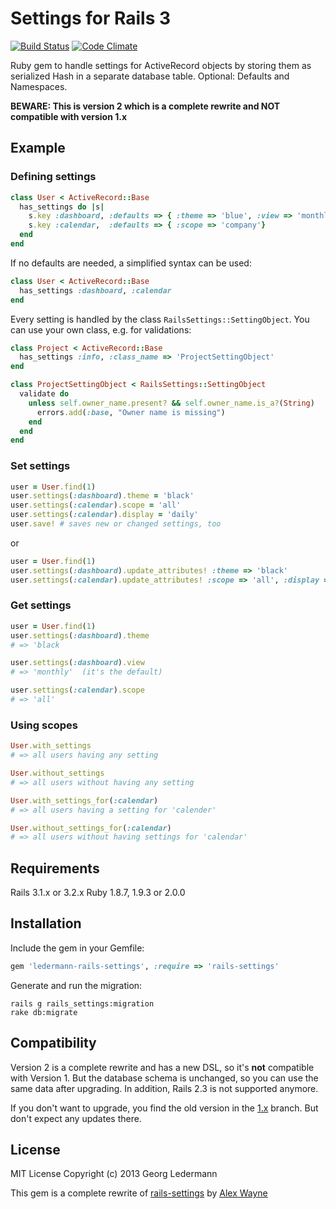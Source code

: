 # Settings for Rails 3

[![Build Status](https://travis-ci.org/ledermann/rails-settings.png?branch=master)](https://travis-ci.org/ledermann/rails-settings)
[![Code Climate](https://codeclimate.com/github/ledermann/rails-settings.png)](https://codeclimate.com/github/ledermann/rails-settings)

Ruby gem to handle settings for ActiveRecord objects by storing them as serialized Hash in a separate database table. Optional: Defaults and Namespaces.

**BEWARE: This is version 2 which is a complete rewrite and NOT compatible with version 1.x**


## Example

### Defining settings

```ruby
class User < ActiveRecord::Base
  has_settings do |s|
    s.key :dashboard, :defaults => { :theme => 'blue', :view => 'monthly', :filter => false }
    s.key :calendar,  :defaults => { :scope => 'company'}
  end
end
```

If no defaults are needed, a simplified syntax can be used:

```ruby
class User < ActiveRecord::Base
  has_settings :dashboard, :calendar
end
```

Every setting is handled by the class `RailsSettings::SettingObject`. You can use your own class, e.g. for validations:

```ruby
class Project < ActiveRecord::Base
  has_settings :info, :class_name => 'ProjectSettingObject'
end

class ProjectSettingObject < RailsSettings::SettingObject
  validate do
    unless self.owner_name.present? && self.owner_name.is_a?(String)
      errors.add(:base, "Owner name is missing")
    end
  end
end
```

### Set settings

```ruby
user = User.find(1)
user.settings(:dashboard).theme = 'black'
user.settings(:calendar).scope = 'all'
user.settings(:calendar).display = 'daily'
user.save! # saves new or changed settings, too
```

or

```ruby
user = User.find(1)
user.settings(:dashboard).update_attributes! :theme => 'black'
user.settings(:calendar).update_attributes! :scope => 'all', :display => 'dialy'
```


### Get settings

```ruby
user = User.find(1)
user.settings(:dashboard).theme
# => 'black

user.settings(:dashboard).view
# => 'monthly'  (it's the default)

user.settings(:calendar).scope
# => 'all'
```


### Using scopes

```ruby
User.with_settings
# => all users having any setting

User.without_settings
# => all users without having any setting

User.with_settings_for(:calendar)
# => all users having a setting for 'calender'

User.without_settings_for(:calendar)
# => all users without having settings for 'calendar'
```


## Requirements

Rails 3.1.x or 3.2.x
Ruby 1.8.7, 1.9.3 or 2.0.0


## Installation

Include the gem in your Gemfile:

```ruby
gem 'ledermann-rails-settings', :require => 'rails-settings'
```

Generate and run the migration:

```shell
rails g rails_settings:migration
rake db:migrate
```

## Compatibility

Version 2 is a complete rewrite and has a new DSL, so it's **not** compatible with Version 1. But the database schema is unchanged, so you can use the same data after upgrading.
In addition, Rails 2.3 is not supported anymore.

If you don't want to upgrade, you find the old version in the [1.x](https://github.com/ledermann/rails-settings/commits/1.x) branch. But don't expect any updates there.


## License

MIT License
Copyright (c) 2013 Georg Ledermann

This gem is a complete rewrite of [rails-settings](https://github.com/Squeegy/rails-settings) by [Alex Wayne](https://github.com/Squeegy)
